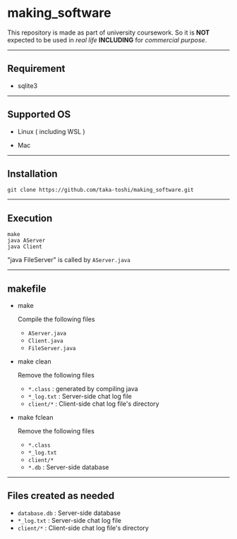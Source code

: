 # making_software

This repository is made as part of university coursework. So it is **NOT** expected to be used in *real life* **INCLUDING** for *commercial purpose*.

***
## Requirement

- sqlite3

***
## Supported OS

- Linux ( including WSL )

- Mac

***
## Installation

~~~
git clone https://github.com/taka-toshi/making_software.git
~~~

***
## Execution
~~~
make
java AServer
java Client
~~~

"java FileServer" is called by `AServer.java`

***
## makefile

- make

  Compile the following files
  - `AServer.java`
  - `Client.java`
  - `FileServer.java`

- make clean

  Remove the following files
  - `*.class` : generated by compiling java
  - `*_log.txt` : Server-side chat log file
  - `client/*` : Client-side chat log file's directory

- make fclean

  Remove the following files
  - `*.class`
  - `*_log.txt`
  - `client/*`
  - `*.db` : Server-side database

***
## Files created as needed

- `database.db` : Server-side database
- `*_log.txt` : Server-side chat log file
- `client/*` : Client-side chat log file's directory
